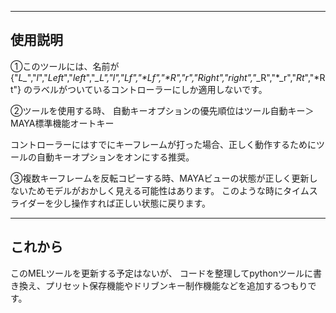 -----------------------
使用説明
-----------------------
①このツールには、名前が
\{"*L_*","*_l_*","*Left*","*left*","*_L","*_l","*Lf*","*Lf","*R_*","*_r_*","*Right*","*right*","*_R","*_r","*Rt*","*Rt"}
のラベルがついているコントローラーにしか適用しないです。

②ツールを使用する時、
自動キーオプションの優先順位はツール自動キー＞MAYA標準機能オートキー

コントローラーにはすでにキーフレームが打った場合、正しく動作するためにツールの自動キーオプションをオンにする推奨。

③複数キーフレームを反転コピーする時、MAYAビューの状態が正しく更新しないためモデルがおかしく見える可能性はあります。
このような時にタイムスライダーを少し操作すれば正しい状態に戻ります。


-----------------------
これから
-----------------------
このMELツールを更新する予定はないが、
コードを整理してpythonツールに書き換え、プリセット保存機能やドリブンキー制作機能などを追加するつもりです。
